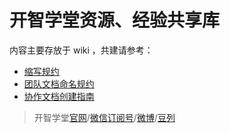 # 开智学堂资源、经验共享库

内容主要存放于 wiki ，共建请参考：

- [缩写规约](https://github.com/OpenMindClub/Share/wiki/HbShortRule)
- [团队文档命名规约](http://ishanshan.top/community/HbDocName.html)
- [协作文档创建指南](https://github.com/OpenMindClub/Share/wiki/HbDoc)


> 开智学堂[官网](http://www.openmindclub.com/)/[微信订阅号](http://top.aiweibang.com/u/290766)/[微博](http://weibo.com/openmindclub)/[豆列](http://www.douban.com/people/openmindclub/doulists/all)
